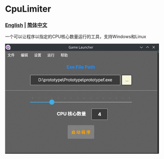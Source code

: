 # CpuLimiter

### [English](./README.md)  |   [简体中文](./README_zh_CN.md)

一个可以让程序以指定的CPU核心数量运行的工具，支持Windows和Linux

<img src="./Misc/MainWindow_zh_CN.png" width="600">


